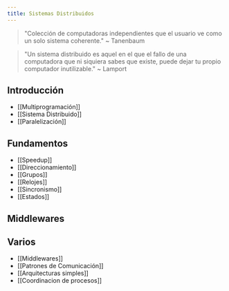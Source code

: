 ```yaml
---
title: Sistemas Distribuidos
---
```


> "Colección de computadoras independientes que el usuario ve como un solo sistema coherente." ~ Tanenbaum

> "Un sistema distribuido es aquel en el que el fallo de una computadora que ni siquiera sabes que existe, puede dejar tu propio computador inutilizable." ~ Lamport

## Introducción

- [[Multiprogramación]]
- [[Sistema Distribuido]]
- [[Paralelización]]

## Fundamentos

- [[Speedup]]
- [[Direccionamiento]]
- [[Grupos]]
- [[Relojes]]
- [[Sincronismo]]
- [[Estados]]

## Middlewares

## Varios

- [[Middlewares]]
- [[Patrones de Comunicación]]
- [[Arquitecturas simples]]
- [[Coordinacion de procesos]]
